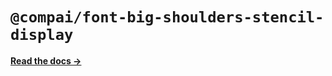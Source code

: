 # `@compai/font-big-shoulders-stencil-display`

[**Read the docs &rarr;**](https://components.ai/docs/typefaces/big-shoulders-stencil-display)
